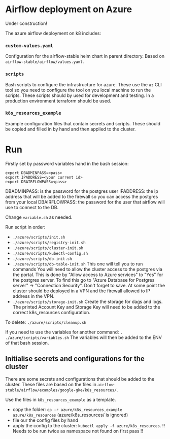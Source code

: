 # Airflow deployment on Azure

Under construction!

The azure airflow deployment on k8 includes:

### `custom-values.yaml`
Configuration for the airflow-stable helm chart in parent directory. Based on `airflow-stable/airflow/values.yaml`.

### `scripts`
Bash scripts to configure the infrastructure for azure. These use the `az` CLI tool so you need to configure the tool on you local machine to run the scripts.
These scripts should by used for development and testing. In a production environment terraform should be used.

### `k8s_resources_example`
Example configuration files that contain secrets and scripts. These should be copied and filled in by hand and then applied to the cluster.

# Run

Firstly set by password variables hand in the bash session:
```
export DBADMINPASS=<pass>
export IPADDRESS=<your current id>
export DBAIRFLOWPASS=<pass>
```
DBADMINPASS: is the password for the postgres user
IPADDRESS: the ip address that will be added to the firewall so you can access the postgres from your local
DBAIRFLOWPASS: the password for the user that airflow will use to connect to the DB.

Change `variable.sh` as needed.

Run script in order:
- `./azure/scripts/init.sh`
- `./azure/scripts/registry-init.sh`
- `./azure/scripts/cluster-init.sh`
- `./azure/scripts/kubectl-config.sh`
- `./azure/scripts/db-init.sh`
- `./azure/scripts/db-table-init.sh` This one will tell you to run commands
You will need to allow the cluster access to the postgres via the portal.
This is done by "Allow access to Azure services" to "Yes" for the postgres server. To find this go to "Azure Database for Postgres server" -> "Connection Security". Don't forget to save. At some point the cluster should be deployed in a VPN and the firewall allowed to IP address in the VPN.
- `./azure/scripts/storage-init.sh` Create the storage for dags and logs. The printed Account Key and Storage Key will need to be added to the correct k8s_resources configuration.


To delete: `./azure/scripts/cleanup.sh`

If you need to use the variables for another command:
`. ./azure/scripts/variables.sh`
The variables will then be added to the ENV of that bash session.


## Initialise secrets and configurations for the cluster
There are some secrets and configurations that should be added to the cluster.
These files are based on the files in `airflow-stable/airflow/examples/google-gke/k8s_resources/`.

Use the files in `k8s_resources_example` as a template.
- copy the folder: `cp -r azure/k8s_resources_example azure/k8s_resources` (azure/k8s_resources/ is ignored)
- file our the config files by hand
- apply the config to the cluster: `kubectl apply -f azure/k8s_resources`. !! Needs to be run twice as namespace not found on first pass !!
